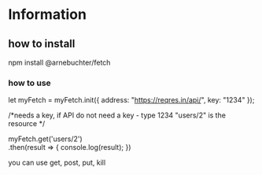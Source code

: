 # Information

## how to install

npm install @arnebuchter/fetch

### how to use

let myFetch = myFetch.init({
    address: "https://reqres.in/api/",
    key: "1234"
});

/*needs a key, if API do not need a key - type 1234
 "users/2" is the resource */

 
myFetch.get('users/2')  
    .then(result => {
        console.log(result);
})

you can use get, post, put, kill